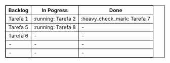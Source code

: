<!---
Emoticons control
:heavy_check_mark:
:heavy_exclamation_mark:
:red_circle:
:x:
:running:
-->
<style>
table, th, td {
  border: 1px solid black;
}
</style>
<table>
    <tr id="header">
        <th>
            Backlog
        </th>
        <th>
            In Pogress
        </th>
        <th>
            Done
        </th>
    </tr>
    <tr id="linha">
        <td id="backlog">Tarefa 1</td>
        <td id="progress">:running: Tarefa 2</td>
        <td id="done">:heavy_check_mark: Tarefa 7</td>
    </tr>
    <tr id="linha">
        <td id="backlog">Tarefa 5</td>
        <td id="progress">:running: Tarefa 8</td>
        <td id="done">-</td>
    </tr>
    <tr id="linha">
        <td id="backlog">Tarefa 6</td>
        <td id="progress">-</td>
        <td id="done">-</td>
    </tr>
    <tr id="linha">
        <td id="backlog">-</td>
        <td id="progress">-</td>
        <td id="done">-</td>
    </tr>
    <tr id="linha">
        <td id="backlog">-</td>
        <td id="progress">-</td>
        <td id="done">-</td>
    </tr>
</table>
